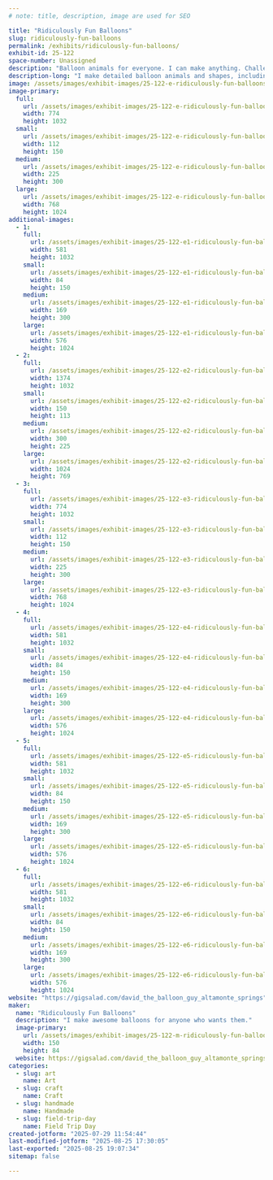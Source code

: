```yaml
---
# note: title, description, image are used for SEO

title: "Ridiculously Fun Balloons"
slug: ridiculously-fun-balloons
permalink: /exhibits/ridiculously-fun-balloons/
exhibit-id: 25-122
space-number: Unassigned
description: "Balloon animals for everyone. I can make anything. Challenge me."
description-long: "I make detailed balloon animals and shapes, including your favorite characters. Seriously, whatever your nerdy little heart desires, I can make it. Even if I've never heard of it before, just show me a picture and I will figure it out."
image: /assets/images/exhibit-images/25-122-e-ridiculously-fun-balloons-5b7b4c8b9437a-225x300.jpg
image-primary: 
  full:
    url: /assets/images/exhibit-images/25-122-e-ridiculously-fun-balloons-5b7b4c8b9437a-full.jpg
    width: 774
    height: 1032
  small:
    url: /assets/images/exhibit-images/25-122-e-ridiculously-fun-balloons-5b7b4c8b9437a-112x150.jpg
    width: 112
    height: 150
  medium:
    url: /assets/images/exhibit-images/25-122-e-ridiculously-fun-balloons-5b7b4c8b9437a-225x300.jpg
    width: 225
    height: 300
  large:
    url: /assets/images/exhibit-images/25-122-e-ridiculously-fun-balloons-5b7b4c8b9437a-768x1024.jpg
    width: 768
    height: 1024
additional-images: 
  - 1:
    full:
      url: /assets/images/exhibit-images/25-122-e1-ridiculously-fun-balloons-57cd9bcd5fe16-full.jpg
      width: 581
      height: 1032
    small:
      url: /assets/images/exhibit-images/25-122-e1-ridiculously-fun-balloons-57cd9bcd5fe16-84x150.jpg
      width: 84
      height: 150
    medium:
      url: /assets/images/exhibit-images/25-122-e1-ridiculously-fun-balloons-57cd9bcd5fe16-169x300.jpg
      width: 169
      height: 300
    large:
      url: /assets/images/exhibit-images/25-122-e1-ridiculously-fun-balloons-57cd9bcd5fe16-576x1024.jpg
      width: 576
      height: 1024
  - 2:
    full:
      url: /assets/images/exhibit-images/25-122-e2-ridiculously-fun-balloons-57cd9a122fada-full.jpg
      width: 1374
      height: 1032
    small:
      url: /assets/images/exhibit-images/25-122-e2-ridiculously-fun-balloons-57cd9a122fada-150x113.jpg
      width: 150
      height: 113
    medium:
      url: /assets/images/exhibit-images/25-122-e2-ridiculously-fun-balloons-57cd9a122fada-300x225.jpg
      width: 300
      height: 225
    large:
      url: /assets/images/exhibit-images/25-122-e2-ridiculously-fun-balloons-57cd9a122fada-1024x769.jpg
      width: 1024
      height: 769
  - 3:
    full:
      url: /assets/images/exhibit-images/25-122-e3-ridiculously-fun-balloons-5b7b4cbc0ebed-full.jpg
      width: 774
      height: 1032
    small:
      url: /assets/images/exhibit-images/25-122-e3-ridiculously-fun-balloons-5b7b4cbc0ebed-112x150.jpg
      width: 112
      height: 150
    medium:
      url: /assets/images/exhibit-images/25-122-e3-ridiculously-fun-balloons-5b7b4cbc0ebed-225x300.jpg
      width: 225
      height: 300
    large:
      url: /assets/images/exhibit-images/25-122-e3-ridiculously-fun-balloons-5b7b4cbc0ebed-768x1024.jpg
      width: 768
      height: 1024
  - 4:
    full:
      url: /assets/images/exhibit-images/25-122-e4-ridiculously-fun-balloons-57cd9ae5d7a0d-full.jpg
      width: 581
      height: 1032
    small:
      url: /assets/images/exhibit-images/25-122-e4-ridiculously-fun-balloons-57cd9ae5d7a0d-84x150.jpg
      width: 84
      height: 150
    medium:
      url: /assets/images/exhibit-images/25-122-e4-ridiculously-fun-balloons-57cd9ae5d7a0d-169x300.jpg
      width: 169
      height: 300
    large:
      url: /assets/images/exhibit-images/25-122-e4-ridiculously-fun-balloons-57cd9ae5d7a0d-576x1024.jpg
      width: 576
      height: 1024
  - 5:
    full:
      url: /assets/images/exhibit-images/25-122-e5-ridiculously-fun-balloons-57cd9a8c3374f-full.jpg
      width: 581
      height: 1032
    small:
      url: /assets/images/exhibit-images/25-122-e5-ridiculously-fun-balloons-57cd9a8c3374f-84x150.jpg
      width: 84
      height: 150
    medium:
      url: /assets/images/exhibit-images/25-122-e5-ridiculously-fun-balloons-57cd9a8c3374f-169x300.jpg
      width: 169
      height: 300
    large:
      url: /assets/images/exhibit-images/25-122-e5-ridiculously-fun-balloons-57cd9a8c3374f-576x1024.jpg
      width: 576
      height: 1024
  - 6:
    full:
      url: /assets/images/exhibit-images/25-122-e6-ridiculously-fun-balloons-57cd9b50f3d6d-full.jpg
      width: 581
      height: 1032
    small:
      url: /assets/images/exhibit-images/25-122-e6-ridiculously-fun-balloons-57cd9b50f3d6d-84x150.jpg
      width: 84
      height: 150
    medium:
      url: /assets/images/exhibit-images/25-122-e6-ridiculously-fun-balloons-57cd9b50f3d6d-169x300.jpg
      width: 169
      height: 300
    large:
      url: /assets/images/exhibit-images/25-122-e6-ridiculously-fun-balloons-57cd9b50f3d6d-576x1024.jpg
      width: 576
      height: 1024
website: "https://gigsalad.com/david_the_balloon_guy_altamonte_springs"
maker: 
  name: "Ridiculously Fun Balloons"
  description: "I make awesome balloons for anyone who wants them."
  image-primary:
    url: /assets/images/exhibit-images/25-122-m-ridiculously-fun-balloons-img-20250729-112443872-2-150x84.jpg
    width: 150
    height: 84
  website: https://gigsalad.com/david_the_balloon_guy_altamonte_springs
categories: 
  - slug: art
    name: Art
  - slug: craft
    name: Craft
  - slug: handmade
    name: Handmade
  - slug: field-trip-day
    name: Field Trip Day
created-jotform: "2025-07-29 11:54:44"
last-modified-jotform: "2025-08-25 17:30:05"
last-exported: "2025-08-25 19:07:34"
sitemap: false

---
```

